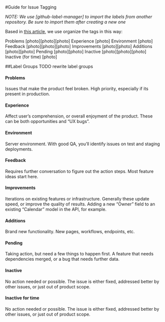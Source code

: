 #Guide for Issue Tagging

_NOTE: We use [github-label-manager] to import the labels from another repository. Be sure to import them after creating a new one_

Based in [this article](https://robinpowered.com/blog/best-practice-system-for-organizing-and-tagging-github-issues/), we use organize the tags in this way:

Problems              [photo][photo][photo]
Experience            [photo]
Environment           [photo]
Feedback              [photo][photo][photo]
Improvements          [photo][photo]
Additions             [photo][photo]
Pending               [photo][photo]
Inactive              [photo][photo][photo]
Inactive (for time)   [photo]

##Label Groups
TODO rewrite label groups

#### Problems
Issues that make the product feel broken. High priority, especially if its present in production.

#### Experience
Affect user’s comprehension, or overall enjoyment of the product. These can be both opportunities and “UX bugs”.

#### Environment
Server environment. With good QA, you’ll identify issues on test and staging deployments.

#### Feedback
Requires further conversation to figure out the action steps. Most feature ideas start here.

#### Improvements
Iterations on existing features or infrastructure. Generally these update speed, or improve the quality of results. Adding a new “Owner” field to an existing “Calendar” model in the API, for example.

#### Additions
Brand new functionality. New pages, workflows, endpoints, etc.

#### Pending
Taking action, but need a few things to happen first. A feature that needs dependencies merged, or a bug that needs further data.

#### Inactive
No action needed or possible. The issue is either fixed, addressed better by other issues, or just out of product scope.

#### Inactive for time
No action needed or possible. The issue is either fixed, addressed better by other issues, or just out of product scope.
